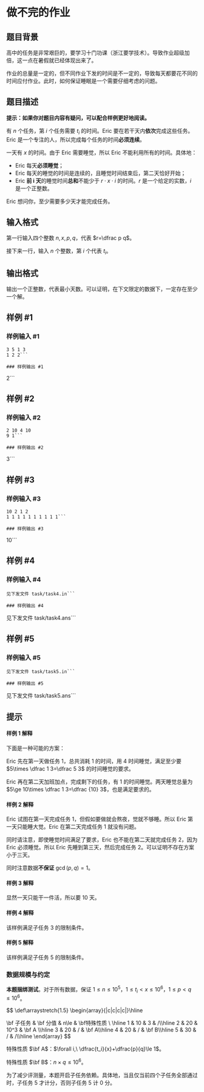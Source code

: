 # 做不完的作业

## 题目背景

高中的任务是非常艰巨的，要学习十门功课（浙江要学技术）。导致作业超级加倍，这一点在暑假就已经体现出来了。

作业的总量是一定的，但不同作业下发的时间是不一定的，导致每天都要花不同的时间应付作业。此时，如何保证睡眠是一个需要仔细考虑的问题。

## 题目描述

**提示：如果你对题目内容有疑问，可以配合样例更好地阅读。**

有 $n$ 个任务，第 $i$ 个任务需要 $t_i$ 的时间。Eric 要在若干天内**依次**完成这些任务。Eric 是一个专注的人，所以完成每个任务的时间**必须连续**。

一天有 $x$ 的时间。由于 Eric 需要睡觉，所以 Eric 不能利用所有的时间。具体地：

- Eric 每天**必须睡觉**；
- Eric 每天的睡觉的时间是连续的，且睡觉时间结束后，第二天恰好开始；
- Eric **前 $\boldsymbol i$ 天**的睡觉时间**总和**不能少于 $r\cdot x\cdot i$ 的时间。$r$ 是一个给定的实数，$i$ 是一个正整数。

Eric 想问你，至少需要多少天才能完成任务。

## 输入格式

第一行输入四个整数 $n,x,p,q$，代表 $r=\dfrac p q$。

接下来一行，输入 $n$ 个整数，第 $i$ 个代表 $t_i$。

## 输出格式

输出一个正整数，代表最小天数。可以证明，在下文限定的数据下，一定存在至少一个解。

## 样例 #1

### 样例输入 #1
```
3 5 1 3
1 2 2```

### 样例输出 #1

```
2```

## 样例 #2

### 样例输入 #2
```
2 10 4 10
9 1```

### 样例输出 #2

```
3```

## 样例 #3

### 样例输入 #3
```
10 2 1 2
1 1 1 1 1 1 1 1 1 1```

### 样例输出 #3

```
10```

## 样例 #4

### 样例输入 #4
```
见下发文件 task/task4.in```

### 样例输出 #4

```
见下发文件 task/task4.ans```

## 样例 #5

### 样例输入 #5
```
见下发文件 task/task5.in```

### 样例输出 #5

```
见下发文件 task/task5.ans```

## 提示

#### 样例 1 解释

下面是一种可能的方案：

Eric 先在第一天做任务 1，总共消耗 $1$ 的时间，用 $4$ 时间睡觉，满足至少要 $5\times \dfrac 1 3=\dfrac 5 3$ 的时间睡觉的要求。

Eric 再在第二天加班加点，完成剩下的任务，有 $1$ 的时间睡觉。两天睡觉总量为 $5\ge 10\times \dfrac 1 3=\dfrac {10} 3$，也是满足要求的。

#### 样例 2 解释

Eric 试图在第一天完成任务 1，但假如要做就会熬夜，觉就不够睡。所以 Eric 第一天只能睡大觉。Eric 在第二天完成任务 1 就没有问题。

同时请注意，即使睡觉时间满足了要求，Eric 也不能在第二天就完成任务 2，因为 Eric 必须睡觉。所以 Eric 先睡到第三天，然后完成任务 2。可以证明不存在方案小于三天。

同时注意数据**不保证** $\gcd(p,q)=1$。

#### 样例 3 解释

显然一天只能干一件活，所以要 $10$ 天。

#### 样例 4 解释

该样例满足子任务 3 的限制条件。

#### 样例 5 解释

该样例满足子任务 5 的限制条件。

### 数据规模与约定

**本题捆绑测试**。对于所有数据，保证 $1\le n\le 10^5$，$1\le t_i<x\le 10^6$，$1\le p<q\le 10^6$。

$$
\def\arraystretch{1.5}
\begin{array}{|c|c|c|c|}\hline

\bf 子任务 & \bf 分值 & n\le & \bf特殊性质
\\
\hline
1 & 10 & 3 & /\\\hline
2 & 20 & 10^3 & \bf A \\\hline
3 & 20 & / & \bf A\\\hline
4 & 20 & / & \bf B\\\hline
5 & 30 & / & /\\\hline
\end{array}
$$

特殊性质 $\bf A$：$\forall i,\ \dfrac{t_i}{x}+\dfrac{p}{q}\le 1$。

特殊性质 $\bf B$：$n\times q\le 10^6$。

为了减少评测量，本题开启子任务依赖。具体地，当且仅当前四个子任务全部通过时，子任务 5 才计分，否则子任务 5 计 $0$ 分。
